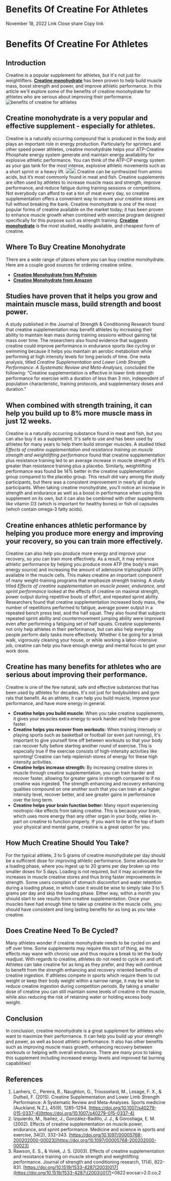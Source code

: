 #  Benefits Of Creatine For Athletes 
November 18, 2022
Link
Close share Copy link
# **Benefits Of Creatine For Athletes**
## **Introduction**
Creatine is a popular supplement for athletes, but it's not just for weightlifters. **[Creatine monohydrate](https://fxo.co/1294831/creatine "creatine monohydrate")** has been proven to help build muscle mass, boost strength and power, and improve athletic performance. In this article we'll explore some of the benefits of creatine monohydrate for athletes who are serious about improving their performance.
![benefits of creatine for athletes](https://cdn.shopify.com/s/files/1/0015/4445/4207/files/benefits_of_creatine-01_9d95ee60-5444-4961-9808-2a0bc1f2a1d4_480x480.jpg?v=1668791722)
## **Creatine monohydrate is a very popular and effective supplement - especially for athletes.**
Creatine is a naturally occurring compound that is produced in the body and plays an important role in energy production. Particularly for sprinters and other speed power athletes, creatine monohydrate helps your ATP-Creatine Phosphate energy system generate and maintain energy availability for explosive athletic performance. You can think of the ATP-CP energy system as your gas tank for the most intense, explosive athletic movements such as a short sprint or a heavy lift.
[![](http://a.impactradius-go.com/display-ad/5155-467045)](https://track.flexlinkspro.com/g.ashx?foid=156074.5155.467045&trid=1294831.209795&foc=16&fot=9999&fos=5 "Shroom TECH Sport - Free Trial")![](https://track.flexlinkspro.com/i.ashx?foid=156074.5155.467045&trid=1294831.209795&foc=16&fot=9999&fos=5)
Creatine can be synthesized from amino acids, but it’s most commonly found in meat and fish. Creatine supplements are often used by athletes to increase muscle mass and strength, improve performance, and reduce fatigue during training sessions or competitions. Not everybody can afford to eat a ton of meat every day, so creatine supplementation offers a convenient way to ensure your creatine stores are full without breaking the bank.
Creatine monohydrate is one of the most popular forms of creatine available on the market today; it has been proven to enhance muscle growth when combined with exercise program designed specifically for this purpose such as strength training. **[Creatine monohydrate](https://fxo.co/1294831/creatine "creatine monohydrate")** is the most studied, readily available, and cheapest form of creatine.
## **Where To Buy Creatine Monohydrate**
There are a wide range of places where you can buy creatine monohydrate. Here are a couple good sources for ordering creatine online.
  * **[Creatine Monohydrate from MyProtein](https://fxo.co/1294831/creatine "creatine monohydrate")**
  * [**Creatine Monohydrate from Amazon**](https://www.amazon.com/gp/search?ie=UTF8&tag=athletex08-20&linkCode=ur2&linkId=231910e6672d48d8aa5daf6c2bf7b754&camp=1789&creative=9325&index=hpc&keywords=creatine%20monohydrate "creatine monohydrate on amazon")


## **Studies have proven that it helps you grow and maintain muscle mass, build strength and boost power.**
A study published in the Journal of Strength & Conditioning Research found that creatine supplementation may benefit athletes by increasing their ability to maintain lean mass during training sessions without gaining fat mass over time.
The researchers also found evidence that suggests creatine could improve performance in endurance sports like cycling or swimming because it helps you maintain an aerobic metabolism while performing at high intensity levels for long periods of time.
One meta analysis, titled _Creatine Supplementation and Lower Limb Strength Performance: A Systematic Review and Meta-Analyses,_ concluded the following:
“Creatine supplementation is effective in lower limb strength performance for exercise with a duration of less than 3 min, independent of population characteristic, training protocols, and supplementary doses and duration.”
  

## **When combined with strength training, it can help you build up to 8% more muscle mass in just 12 weeks.**
Creatine is a naturally occurring substance found in meat and fish, but you can also buy it as a supplement. It's safe to use and has been used by athletes for many years to help them build stronger muscles.
A studied titled _Effects of creatine supplementation and resistance training on muscle strength and weightlifting performance_ found that creatine supplementation plus resistance training led to an average increase in muscle strength of 8% greater than resistance training plus a placebo. 
Similarly, weightlifting performance was found be 14% better in the creatine supplementation group compared to the placebo group. This result did vary among the study participants, but there was a consistent improvement in nearly all study participants.
When taking creatine monohydrate, you’ll notice an increase in strength and endurance as well as a boost in performance when using this supplement on its own, but it can also be combined with other supplements like vitamin D3 (which is important for healthy bones) or fish oil capsules (which contain omega-3 fatty acids).
## **Creatine enhances athletic performance by helping you produce more energy and improving your recovery, so you can train more effectively.**
Creatine can also help you produce more energy and improve your recovery, so you can train more effectively. As a result, it may enhance athletic performance by helping you produce more ATP (the body's main energy source) and increasing the amount of adenosine triphosphate (ATP) available in the muscle cells. This makes creatine an important component of many weight-training programs that emphasize strength training.
A study titled _Effects of creatine supplementation on muscle power, endurance, and sprint performance_ looked at the effects of creatine on maximal strength, power output during repetitive bouts of effort, and repeated sprint ability.
Researchers found that creatine supplementation increased body mass, the number of repetitions performed to fatigue, average power output in a repeated bench press test, and the half squat. They also found that subjects repeated sprint ability and countermovement jumping ability were improved even after performing a fatiguing set of half squats.
Creatine supplements not only help athletes in their performance, but can also help everyday people perform daily tasks more effectively. Whether it be going for a brisk walk, vigorously cleaning your house, or while working a labor-intensive job, creatine can help you have enough energy and mental focus to get your work done.
## **Creatine has many benefits for athletes who are serious about improving their performance.**
Creatine is one of the few natural, safe and effective substances that has been used by athletes for decades. It's not just for bodybuilders and gym rats that benefit. As an athlete, it can help you build muscle, improve your performance, and have more energy in general.
  * **Creatine helps you build muscle:** When you take creatine supplements, it gives your muscles extra energy to work harder and help them grow faster.
  * **Creatine helps you recover from workouts:** When training intensely or playing sports such as basketball or football (or even just running), it's important to give yourself time off between workouts so that your body can recover fully before starting another round of exercise. This is especially true if the exercise consists of high-intensity activities like sprinting! Creatine can help replenish stores of energy for these high intensity activities.
  * **Creatine helps increase strength:** By increasing creatine stores in muscle through creatine supplementation, you can train harder and recover faster, allowing for greater gains in strength compared to if no creatine was ingested. The strength enhancing and recovery enhancing qualities compound on one another such that you can train at a higher intensity level, recover better, and see greater gains in performance over the long term.
  * **Creatine helps your brain function better:** Many report experiencing nootropic-like effects from taking creatine. This is because your brain, which uses more energy than any other organ in your body, relies in-part on creatine to function properly. If you want to be at the top of both your physical and mental game, creatine is a great option for you.


## **How Much Creatine Should You Take?**
For the typical athlete, 3 to 5 grams of creatine monohydrate per day should be a sufficient dose for improving athletic performance. Some advocate for a loading phase, where you ingest up to 20 grams per day broken up into smaller doses for 5 days.
Loading is not required, but it may accelerate the increases in muscle creatine stores and thus bring faster improvements in strength. Some users complain of stomach discomfort and water retention during a loading phase, in which case it would be wise to simply take 3 to 5 grams per day and skip the loading phase.
Either way, within a month you should start to see results from creatine supplementation. Once your muscles have had enough time to take up creatine in the muscle cells, you should have consistent and long lasting benefits for as long as you take creatine.
## **Does Creatine Need To Be Cycled?**
Many athletes wonder if creatine monohydrate needs to be cycled on and off over time. Some supplements may require this sort of thing, as the effects may wane with chronic use and thus require a break to let the body readjust.
With regards to creatine, athletes do not need to cycle on and off. Athletes can take creatine for as long as they prefer, and they will continue to benefit from the strength enhancing and recovery oriented benefits of creatine ingestion.
If athletes compete in sports which require them to cut weight or keep their body weight within a narrow range, it may be wise to reduce creatine ingestion during competition periods. By taking a smaller dose of creatine you can still maintain some levels of creatine in the muscle, while also reducing the risk of retaining water or holding excess body weight.
## **Conclusion**
In conclusion, creatine monohydrate is a great supplement for athletes who want to maximize their performance. It can help you build up your strength and power, as well as boost athletic performance. It also has other benefits such as improving muscle mass growth, enhancing recovery between workouts or helping with overall endurance. There are many pros to taking this supplement including increased energy levels and improved fat burning capabilities!
## **References**
  1. Lanhers, C., Pereira, B., Naughton, G., Trousselard, M., Lesage, F. X., & Dutheil, F. (2015). Creatine Supplementation and Lower Limb Strength Performance: A Systematic Review and Meta-Analyses. Sports medicine (Auckland, N.Z.), 45(9), 1285–1294. [https://doi.org/10.1007/s40279-015-0337-4](https://doi.org/10.1007/s40279-015-0337-4)
  2. Izquierdo, M., Ibañez, J., González-Badillo, J. J., & Gorostiaga, E. M. (2002). Effects of creatine supplementation on muscle power, endurance, and sprint performance. Medicine and science in sports and exercise, 34(2), 332–343. [https://doi.org/10.1097/00005768-200202000-00023](https://doi.org/10.1097/00005768-200202000-00023)
  3. Rawson, E. S., & Volek, J. S. (2003). Effects of creatine supplementation and resistance training on muscle strength and weightlifting performance. Journal of strength and conditioning research, 17(4), 822–831. [https://doi.org/10.1519/1533-4287(2003)017](https://doi.org/10.1519/1533-4287\(2003\)017)<0822:eocsar>2.0.co;2


[ ](https://sprintingworkouts.com/blogs/supplements)
